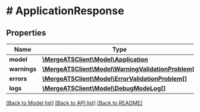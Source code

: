 # # ApplicationResponse

## Properties

Name | Type | Description | Notes
------------ | ------------- | ------------- | -------------
**model** | [**\MergeATSClient\Model\Application**](Application.md) |  |
**warnings** | [**\MergeATSClient\Model\WarningValidationProblem[]**](WarningValidationProblem.md) |  |
**errors** | [**\MergeATSClient\Model\ErrorValidationProblem[]**](ErrorValidationProblem.md) |  |
**logs** | [**\MergeATSClient\Model\DebugModeLog[]**](DebugModeLog.md) |  | [optional]

[[Back to Model list]](../../README.md#models) [[Back to API list]](../../README.md#endpoints) [[Back to README]](../../README.md)

